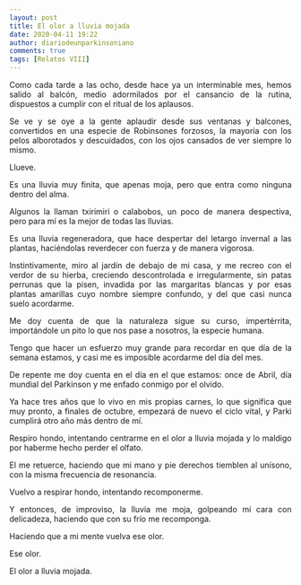 ```yaml
---
layout: post
title: El olor a lluvia mojada
date: 2020-04-11 19:22
author: diariodeunparkinsoniano
comments: true
tags: [Relatos VIII]
---
```

<p style="text-align:justify;">Como cada tarde a las ocho, desde hace ya un interminable mes, hemos salido al balcón, medio adormilados por el cansancio de la rutina, dispuestos a cumplir con el ritual de los aplausos.</p>
<p style="text-align:justify;">Se ve y se oye a la gente aplaudir desde sus ventanas y balcones, convertidos en una especie de Robinsones forzosos, la mayoría con los pelos alborotados y descuidados, con los ojos cansados de ver siempre lo mismo.</p>
<p style="text-align:justify;">Llueve.</p>
<p style="text-align:justify;">Es una lluvia muy finita, que apenas moja, pero que entra como ninguna dentro del alma.</p>
<p style="text-align:justify;">Algunos la llaman txirimiri o calabobos, un poco de manera despectiva, pero para mí es la mejor de todas las lluvias.</p>
<p style="text-align:justify;">Es una lluvia regeneradora, que hace despertar del letargo invernal a las plantas, haciéndolas reverdecer con fuerza y de manera vigorosa.</p>
<p style="text-align:justify;">Instintivamente, miro al jardín de debajo de mi casa, y me recreo con el verdor de su hierba, creciendo descontrolada e irregularmente, sin patas perrunas que la pisen, invadida por las margaritas blancas y por esas plantas amarillas cuyo nombre siempre confundo, y del que casi nunca suelo acordarme.</p>
<p style="text-align:justify;">Me doy cuenta de que la naturaleza sigue su curso, impertérrita, importándole un pito lo que nos pase a nosotros, la especie humana.</p>
<p style="text-align:justify;">Tengo que hacer un esfuerzo muy grande para recordar en que día de la semana estamos, y casi me es imposible acordarme del día del mes.</p>
<p style="text-align:justify;">De repente me doy cuenta en el día en el que estamos: once de Abril, día mundial del Parkinson y me enfado conmigo por el olvido.</p>
<p style="text-align:justify;">Ya hace tres años que lo vivo en mis propias carnes, lo que significa que muy pronto, a finales de octubre, empezará de nuevo el ciclo vital, y Parki cumplirá otro año más dentro de mí.</p>
<p style="text-align:justify;">Respiro hondo, intentando centrarme en el olor a lluvia mojada y lo maldigo por haberme hecho perder el olfato.</p>
<p style="text-align:justify;">El me retuerce, haciendo que mi mano y pie derechos tiemblen al unísono, con la misma frecuencia de resonancia.</p>
<p style="text-align:justify;">Vuelvo a respirar hondo, intentando recomponerme.</p>
<p style="text-align:justify;">Y entonces, de improviso, la lluvia me moja, golpeando mi cara con delicadeza, haciendo que con su frío me recomponga.</p>
<p style="text-align:justify;">Haciendo que a mi mente vuelva ese olor.</p>
<p style="text-align:justify;">Ese olor.</p>
<p style="text-align:justify;">El olor a lluvia mojada.</p>
<p style="text-align:justify;"></p>
